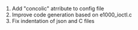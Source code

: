 1. Add "concolic" atrribute to config file
2. Improve code generation based on e1000_ioctl.c
3. Fix indentation of json and C files